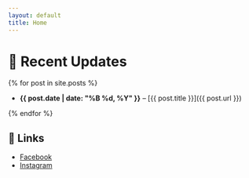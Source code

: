 ```yaml
---
layout: default
title: Home
---
```


# 📝 Recent Updates

{% for post in site.posts %}

- **{{ post.date | date: "%B %d, %Y" }}** – [{{ post.title }}]({{ post.url }})

{% endfor %}

## 🔗 Links

- [Facebook](https://www.facebook.com/aarhusgaa)
- [Instagram](https://www.instagram.com/aarhusgaa)
